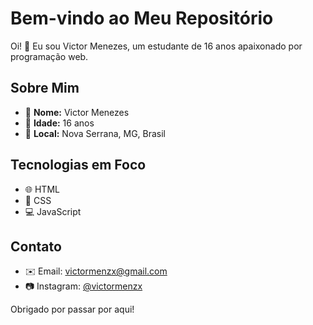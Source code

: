 # Bem-vindo ao Meu Repositório

Oi! 👋 Eu sou Victor Menezes, um estudante de 16 anos apaixonado por programação web.

## Sobre Mim

- 👦 **Nome:** Victor Menezes
- 🎂 **Idade:** 16 anos
- 📍 **Local:** Nova Serrana, MG, Brasil

## Tecnologias em Foco

- 🌐 HTML
- 🎨 CSS
- 💻 JavaScript

## Contato

- ✉️ Email: victormenzx@gmail.com
- 📷 Instagram: [@victormenzx](https://www.instagram.com/victormenzx/)

Obrigado por passar por aqui!
